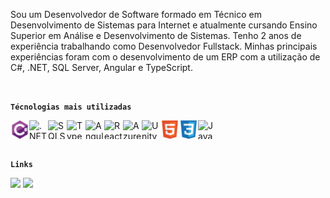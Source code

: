 Sou um Desenvolvedor de Software formado em Técnico em Desenvolvimento de Sistemas para Internet e atualmente cursando Ensino Superior em Análise e Desenvolvimento de Sistemas. Tenho 2 anos de experiência trabalhando como Desenvolvedor Fullstack. Minhas principais experiências foram com o desenvolvimento de um ERP com a utilização de C#, .NET, SQL Server, Angular e TypeScript.

<br>

**`Técnologias mais utilizadas`**

<div style="display: flex">
  <img align="center" alt="CSharp" height="30" width="30" src="https://raw.githubusercontent.com/devicons/devicon/master/icons/csharp/csharp-original.svg">
  <img align="center" alt=".NET" height="30" width="30" src="https://www.vectorlogo.zone/logos/dotnet/dotnet-tile.svg">
  <img align="center" alt="SQLServer" height="30" width="30" src="https://cdn.jsdelivr.net/gh/devicons/devicon@latest/icons/microsoftsqlserver/microsoftsqlserver-original.svg">
  <img align="center" alt="TypeScript" height="30" width="30" src="https://cdn.jsdelivr.net/gh/devicons/devicon/icons/typescript/typescript-original.svg">
  <img align="center" alt="Angular" height="30" width="30" src="https://cdn.jsdelivr.net/gh/devicons/devicon@latest/icons/angular/angular-original.svg">
  <img align="center" alt="React" height="30" width="30" src="https://cdn.jsdelivr.net/gh/devicons/devicon/icons/react/react-original.svg">
  <img align="center" alt="Azure" height="30" width="30" src="https://cdn.jsdelivr.net/gh/devicons/devicon@latest/icons/azure/azure-original.svg">
  <img align="center" alt="Unity" height="30" width="30" src="https://files.rubixdev.de/logos/unity.svg">
  <img align="center" alt="HTML" height="30" width="30" src="https://raw.githubusercontent.com/devicons/devicon/master/icons/html5/html5-original.svg">
  <img align="center" alt="CSS" height="30" width="30" src="https://raw.githubusercontent.com/devicons/devicon/master/icons/css3/css3-original.svg">
  <img align="center" alt="JavaScript" height="30" width="30" src="https://cdn.jsdelivr.net/gh/devicons/devicon/icons/javascript/javascript-original.svg">
</div>
<br>

**`Links`**
<div> 
  <a href="mailto:contatoerickbauer@gmail.com"><img src="https://img.shields.io/badge/-Gmail-%23333?style=for-the-badge&logo=gmail&logoColor=white" target="_blank"></a>
  <a href="https://www.linkedin.com/in/erick-bauer-viana/" target="_blank"><img src="https://img.shields.io/badge/-LinkedIn-%230077B5?style=for-the-badge&logo=linkedin&logoColor=white" target="_blank"></a> 
</div>
